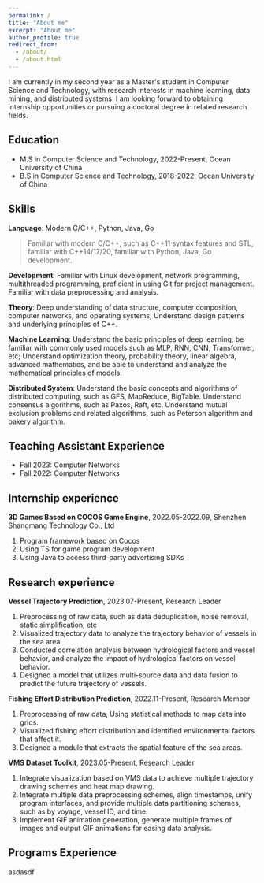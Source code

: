 ```yaml
---
permalink: /
title: "About me"
excerpt: "About me"
author_profile: true
redirect_from:
  - /about/
  - /about.html
---
```


I am currently in my second year as a Master's student in Computer Science and Technology, with research interests in machine learning, data mining, and distributed systems. I am looking forward to obtaining internship opportunities or pursuing a doctoral degree in related research fields.

Education
------
- M.S in Computer Science and Technology, 2022-Present, Ocean University of China
- B.S in Computer Science and Technology, 2018-2022, Ocean University of China

Skills
------
**Language**: Modern C/C++, Python, Java, Go

> Familiar with modern C/C++, such as C++11 syntax features and STL, familiar with C++14/17/20, familiar with Python, Java, Go development.

**Development**: Familiar with Linux development, network programming, multithreaded programming, proficient in using Git for project management. Familiar with data preprocessing and analysis.

**Theory**: Deep understanding of data structure, computer composition, computer networks, and operating systems; Understand design patterns and underlying principles of C++.

**Machine Learning**: Understand the basic principles of deep learning, be familiar with commonly used models such as MLP, RNN, CNN, Transformer, etc; Understand optimization theory, probability theory, linear algebra, advanced mathematics, and be able to understand and analyze the mathematical principles of models.

**Distributed System**: Understand the basic concepts and algorithms of distributed computing, such as GFS, MapReduce, BigTable. Understand consensus algorithms, such as Paxos, Raft, etc. Understand mutual exclusion problems and related algorithms, such as Peterson algorithm and bakery algorithm.

Teaching Assistant Experience
------
- Fall 2023: Computer Networks
- Fall 2022: Computer Networks

Internship experience
------
**3D Games Based on COCOS Game Engine**, 2022.05-2022.09, Shenzhen Shangmang Technology Co., Ltd

1. Program framework based on Cocos
2. Using TS for game program development
3. Using Java to access third-party advertising SDKs

Research experience
------
**Vessel Trajectory Prediction**, 2023.07-Present, Research Leader

1. Preprocessing of raw data, such as data deduplication, noise removal, static simplification, etc
2. Visualized trajectory data to analyze the trajectory behavior of vessels in the sea area.
3. Conducted correlation analysis between hydrological factors and vessel behavior, and analyze the impact of hydrological factors on vessel behavior.
4. Designed a model that utilizes multi-source data and data fusion to predict the future trajectory of vessels.

**Fishing Effort Distribution Prediction**, 2022.11-Present, Research Member

1. Preprocessing of raw data, Using statistical methods to map data into grids.
2. Visualized fishing effort distribution and identified environmental factors that affect it.
3. Designed a module that extracts the spatial feature of the sea areas.

**VMS Dataset Toolkit**, 2023.05-Present, Research Leader

1. Integrate visualization based on VMS data to achieve multiple trajectory drawing schemes and heat map drawing.
2. Integrate multiple data preprocessing schemes, align timestamps, unify program interfaces, and provide multiple data partitioning schemes, such as by voyage, vessel ID, and time.
3. Implement GIF animation generation, generate multiple frames of images and output GIF animations for easing data analysis.

Programs Experience
------
asdasdf